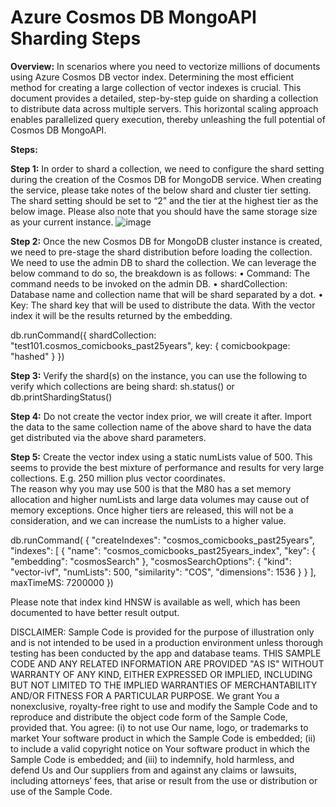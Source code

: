 # Azure Cosmos DB MongoAPI Sharding Steps 

**Overview:**
In scenarios where you need to vectorize millions of documents using Azure Cosmos DB vector index. Determining the most efficient method for creating a large collection of vector indexes is crucial. 
This document provides a detailed, step-by-step guide on sharding a collection to distribute data across multiple servers. 
This horizontal scaling approach enables parallelized query execution, thereby unleashing the full potential of Cosmos DB MongoAPI.

**Steps:**

**Step 1:**
In order to shard a collection, we need to configure the shard setting during the creation of the Cosmos DB for MongoDB service. When creating the service, please take notes of the below shard and cluster tier setting. 
The shard setting should be set to “2” and the tier at the highest tier as the below image.  Please also note that you should have the same storage size as your current instance. 
![image](https://github.com/user-attachments/assets/bc9260f7-42d2-4841-b983-124ff13cd7c5)

**Step 2:**
Once the new Cosmos DB for MongoDB cluster instance is created, we need to pre-stage the shard distribution before loading the collection. We need to use the admin DB to shard the collection. We can leverage the below command to do so, the breakdown is as follows: 
•	Command: The command needs to be invoked on the admin DB. 
•	shardCollection: Database name and collection name that will be shard separated by a dot. 
•	Key: The shard key that will be used to distribute the data. With the vector index it will be the results returned by the embedding. 

db.runCommand({
    shardCollection: "test101.cosmos_comicbooks_past25years",
    key: { comicbookpage: "hashed" }
})

**Step 3:**
Verify the shard(s) on the instance, you can use the following to verify which collections are being shard:
sh.status()  or  db.printShardingStatus()

**Step 4:**
Do not create the vector index prior, we will create it after. Import the data to the same collection name of the above shard to have the data get distributed via the above shard parameters. 

**Step 5:**
Create the vector index using a static numLists value of 500. This seems to provide the best mixture of performance and results for very large collections. E.g. 250 million plus vector coordinates.  
The reason why you may use 500 is that the M80 has a set memory allocation and higher numLists and large data volumes may cause out of memory exceptions. 
Once higher tiers are released, this will not be a consideration, and we can increase the numLists to a higher value.

db.runCommand(
{
  "createIndexes": "cosmos_comicbooks_past25years",
  "indexes": [
    {
      "name": "cosmos_comicbooks_past25years_index",
      "key": {
        "embedding": "cosmosSearch"
      },
      "cosmosSearchOptions": {
        "kind": "vector-ivf",
        "numLists": 500,
        "similarity": "COS",
        "dimensions": 1536
      }
    }
  ],
  maxTimeMS: 7200000
})


Please note that index kind HNSW is available as well, which has been documented to have better result output.



DISCLAIMER: Sample Code is provided for the purpose of illustration only and is not intended to be used in a production environment unless thorough testing has been conducted by the app and database teams. THIS SAMPLE CODE AND ANY RELATED INFORMATION ARE PROVIDED "AS IS" WITHOUT WARRANTY OF ANY KIND, EITHER EXPRESSED OR IMPLIED, INCLUDING BUT NOT LIMITED TO THE IMPLIED WARRANTIES OF MERCHANTABILITY AND/OR FITNESS FOR A PARTICULAR PURPOSE. We grant You a nonexclusive, royalty-free right to use and modify the Sample Code and to reproduce and distribute the object code form of the Sample Code, provided that. You agree: (i) to not use Our name, logo, or trademarks to market Your software product in which the Sample Code is embedded; (ii) to include a valid copyright notice on Your software product in which the Sample Code is embedded; and (iii) to indemnify, hold harmless, and defend Us and Our suppliers from and against any claims or lawsuits, including attorneys’ fees, that arise or result from the use or distribution or use of the Sample Code.
